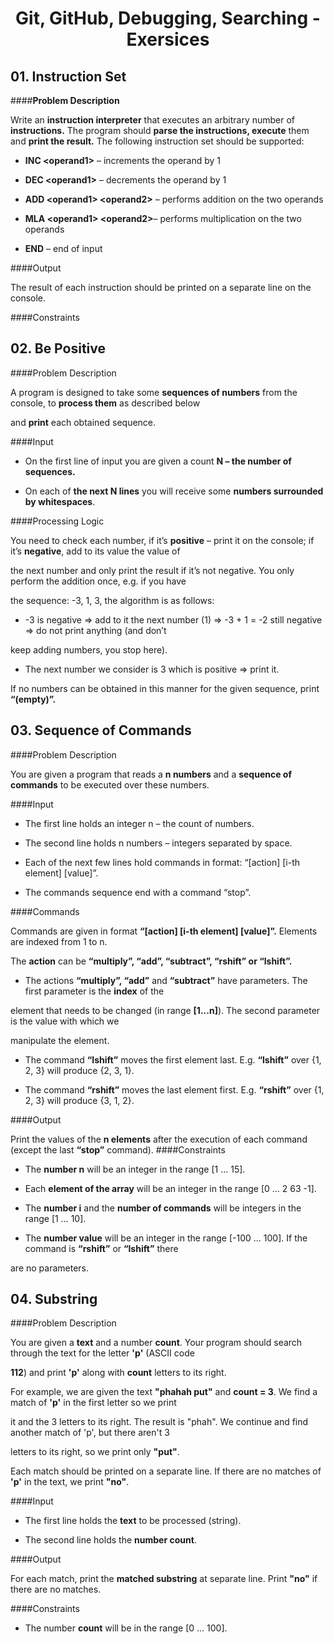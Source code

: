 # <p align="center"> Git, GitHub, Debugging, Searching - Exersices <p>

## 01. **Instruction Set**

####**Problem Description**

Write an **instruction interpreter** that executes an arbitrary number of **instructions.** The program should **parse the
 instructions, execute** them and **print the result.** The following instruction set should be supported:

- **INC &lt;operand1&gt;** – increments the operand by 1

- **DEC &lt;operand1&gt;** – decrements the operand by 1

+ **ADD &lt;operand1&gt; &lt;operand2&gt;** – performs addition on the two operands

- **MLA &lt;operand1&gt; &lt;operand2&gt;**– performs multiplication on the two operands

- **END** – end of input

####Output

The result of each instruction should be printed on a separate line on the console.

####Constraints

## 02. **Be Positive**

####Problem Description

A program is designed to take some **sequences of numbers** from the console, to **process them** as described below

and **print** each obtained sequence.

####Input

- On the first line of input you are given a count **N – the number of sequences.**

- On each of **the next N lines** you will receive some **numbers surrounded by whitespaces**.

####Processing Logic

You need to check each number, if it’s **positive** – print it on the console; if it’s **negative**, add to its value the value of

the next number and only print the result if it’s not negative. You only perform the addition once, e.g. if you have

the sequence: -3, 1, 3, the algorithm is as follows:

- -3 is negative =&gt; add to it the next number (1) =&gt; -3 + 1 = -2 still negative =&gt; do not print anything (and don’t

keep adding numbers, you stop here).

- The next number we consider is 3 which is positive =&gt; print it.

If no numbers can be obtained in this manner for the given sequence, print **“(empty)”.**

## 03. Sequence of Commands

####Problem Description

You are given a program that reads a **n numbers** and a **sequence of commands** to be executed over these numbers.

####Input

- The first line holds an integer n – the count of numbers.

- The second line holds n numbers – integers separated by space.

- Each of the next few lines hold commands in format: “[action] [i-th element] [value]”.

- The commands sequence end with a command “stop”.

####Commands

Commands are given in format **“[action] [i-th element] [value]”.** Elements are indexed from 1 to n.

The **action** can be **“multiply”, “add”, “subtract”, “rshift” or “lshift”.**

- The actions **“multiply”, “add”** and **“subtract”** have parameters. The first parameter is the **index** of the

element that needs to be changed (in range **[1...n]**). The second parameter is the value with which we

manipulate the element.

- The command **“lshift”** moves the first element last. E.g. **“lshift”** over {1, 2, 3} will produce {2, 3, 1}.

- The command **“rshift”** moves the last element first. E.g. **“rshift”** over {1, 2, 3} will produce {3, 1, 2}.

####Output

Print the values of the **n elements** after the execution of each command (except the last **“stop”** command).
####Constraints

- The **number n** will be an integer in the range [1 … 15].

- Each **element of the array** will be an integer in the range [0 … 2 63 -1].

- The **number i** and the **number of commands** will be integers in the range [1 … 10].

- The **number value** will be an integer in the range [-100 … 100]. If the command is **“rshift”** or **“lshift”** there

are no parameters.

## 04. Substring 
####Problem Description

You are given a **text** and a number **count**. Your program should search through the text for the letter **&#39;p&#39;** (ASCII code

**112**) and print **&#39;p&#39;** along with **count** letters to its right.

For example, we are given the text **&quot;phahah put&quot;** and **count = 3**. We find a match of **&#39;p&#39;** in the first letter so we print

it and the 3 letters to its right. The result is &quot;phah&quot;. We continue and find another match of &#39;p&#39;, but there aren&#39;t 3

letters to its right, so we print only **&quot;put&quot;**.

Each match should be printed on a separate line. If there are no matches of **&#39;p&#39;** in the text, we print **&quot;no&quot;**.

####Input

- The first line holds the **text** to be processed (string).

- The second line holds the **number count**.

####Output

For each match, print the **matched substring** at separate line. Print **&quot;no&quot;** if there are no matches.

####Constraints

- The number **count** will be in the range [0 ... 100].
